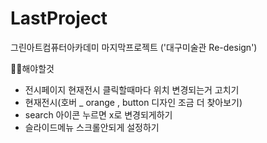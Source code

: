 # LastProject

그린아트컴퓨터아카데미 마지막프로젝트 ('대구미술관 Re-design')

✍🏻해야할것

- 전시페이지 현재전시 클릭할때마다 위치 변경되는거 고치기
- 현재전시(호버 \_ orange , button 디자인 조금 더 찾아보기)
- search 아이콘 누르면 x로 변경되게하기
- 슬라이드메뉴 스크롤안되게 설정하기
